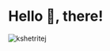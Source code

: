 <h1>Hello 👋, there!</h1>

<p><img align="center" src="https://github-readme-streak-stats.herokuapp.com/?user=kshetritej&" alt="kshetritej" /></p>

